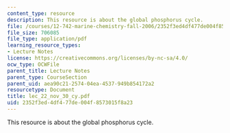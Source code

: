 ```yaml
---
content_type: resource
description: This resource is about the global phosphorus cycle.
file: /courses/12-742-marine-chemistry-fall-2006/2352f3ed4df477de004f8573015f8a23_lec_22_nov_30_cy.pdf
file_size: 706085
file_type: application/pdf
learning_resource_types:
- Lecture Notes
license: https://creativecommons.org/licenses/by-nc-sa/4.0/
ocw_type: OCWFile
parent_title: Lecture Notes
parent_type: CourseSection
parent_uid: aea90c21-2574-04ea-4537-949b854172a2
resourcetype: Document
title: lec_22_nov_30_cy.pdf
uid: 2352f3ed-4df4-77de-004f-8573015f8a23
---
```

This resource is about the global phosphorus cycle.